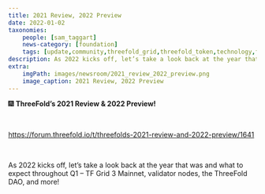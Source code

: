 ```yaml
---
title: 2021 Review, 2022 Preview
date: 2022-01-02
taxonomies:
    people: [sam_taggart]
    news-category: [foundation]
    tags: [update,community,threefold_grid,threefold_token,technology,farming]
description: As 2022 kicks off, let’s take a look back at the year that was and what to expect throughout Q1.
extra:
    imgPath: images/newsroom/2021_review_2022_preview.png
    image_caption: 2021 Review, 2022 Preview
---
```



🎆 **ThreeFold’s 2021 Review & 2022 Preview!**

<br/>

https://forum.threefold.io/t/threefolds-2021-review-and-2022-preview/1641

<br/>

As 2022 kicks off, let’s take a look back at the year that was and what to expect throughout Q1 – TF Grid 3 Mainnet, validator nodes, the ThreeFold DAO, and more!